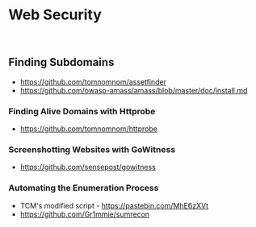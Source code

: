 # Web Security

<br>

## Finding Subdomains

- https://github.com/tomnomnom/assetfinder
- https://github.com/owasp-amass/amass/blob/master/doc/install.md

### Finding Alive Domains with Httprobe

- https://github.com/tomnomnom/httprobe

### Screenshotting Websites with GoWitness

-  https://github.com/sensepost/gowitness

### Automating the Enumeration Process

- TCM's modified script - https://pastebin.com/MhE6zXVt
- https://github.com/Gr1mmie/sumrecon











